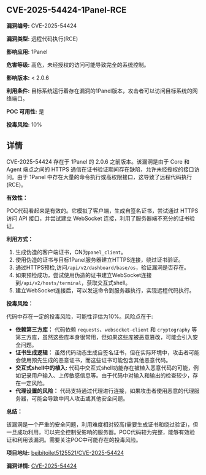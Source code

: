 ## CVE-2025-54424-1Panel-RCE

**漏洞编号:** CVE-2025-54424

**漏洞类型:** 远程代码执行(RCE)

**影响应用:** 1Panel

**危害等级:** 高危，未经授权的访问可能导致完全的系统控制。

**影响版本:** < 2.0.6

**利用条件:** 目标系统运行着存在漏洞的1Panel版本，攻击者可以访问目标系统的网络端口。

**POC 可用性:** 是

**投毒风险:** 10%

## 详情

CVE-2025-54424 存在于 1Panel 的 2.0.6 之前版本。该漏洞是由于 Core 和 Agent 端点之间的 HTTPS 通信在证书验证期间存在缺陷，允许未经授权的接口访问。由于 1Panel 中存在大量的命令执行或高权限接口，这导致了远程代码执行 (RCE)。

**有效性：**

POC代码看起来是有效的。它模拟了客户端，生成自签名证书，尝试通过 HTTPS 访问 API 接口，并尝试建立 WebSocket 连接，利用了服务器端不充分的证书验证。

**利用方式：**

1.  生成伪造的客户端证书，CN为`panel_client`。
2.  使用伪造的证书与目标1Panel服务器建立HTTPS连接，绕过证书验证。
3.  通过HTTPS预检,访问`/api/v2/dashboard/base/os`，验证漏洞是否存在。
4.  如果预检成功，尝试使用伪造的证书建立WebSocket连接到`/api/v2/hosts/terminal`，获取交互式shell。
5.  建立WebSocket连接后，可以发送命令到服务器执行，实现远程代码执行。

**投毒风险：**

代码中存在一定的投毒风险，可能性评估为10%。风险点在于:

*   **依赖第三方库：** 代码依赖 `requests`、`websocket-client` 和 `cryptography` 等第三方库，虽然这些库本身很常用，但如果这些库被恶意篡改，可能会引入安全问题。
*   **证书生成逻辑：**  虽然代码动态生成自签名证书，但在实际环境中，攻击者可能会使用预先生成的恶意证书，而这些证书可能包含其他恶意代码。
*   **交互式shell中的植入:** 代码中交互式shell功能存在被植入恶意代码的可能，例如记录用户输入、上传敏感信息等。由于代码中对输入和输出的检查较少，存在一定风险。
*   **代理设置的风险：** 代码支持通过代理进行连接，如果攻击者使用恶意的代理服务器，可能会导致中间人攻击或其他安全问题。

**总结：**

该漏洞是一个严重的安全问题，利用难度相对较高(需要生成证书和绕过验证)，但一旦成功利用，可以完全控制受影响的服务器。POC代码较为完整，能够有效验证和利用该漏洞。需要关注POC中可能存在的投毒风险。

**项目地址:** [bejbitoilet5125521/CVE-2025-54424](https://github.com/bejbitoilet5125521/CVE-2025-54424)

**漏洞详情:** [CVE-2025-54424](https://nvd.nist.gov/vuln/detail/CVE-2025-54424)